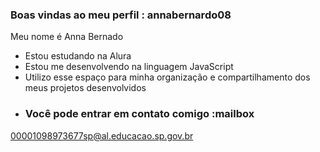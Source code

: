 ### Boas vindas ao meu perfil : annabernardo08 
Meu nome é Anna Bernado

- Estou estudando na Alura
- Estou me desenvolvendo na linguagem JavaScript
- Utilizo esse espaço para minha organização e compartilhamento dos meus projetos desenvolvidos
- ### Você pode entrar em contato comigo :mailbox
00001098973677sp@al.educacao.sp.gov.br
